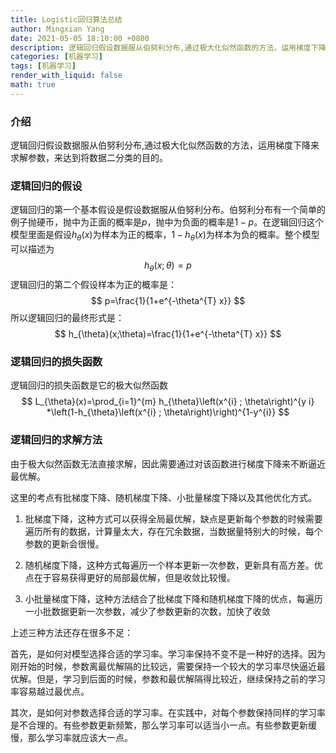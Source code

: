 ```yaml
---
title: Logistic回归算法总结
author: Mingxian Yang
date: 2021-05-05 18:10:00 +0800
description: 逻辑回归假设数据服从伯努利分布,通过极大化似然函数的方法，运用梯度下降来求解参数，来达到将数据二分类的目的。
categories: [机器学习]
tags: [机器学习]
render_with_liquid: false
math: true
---
```


### 介绍
逻辑回归假设数据服从伯努利分布,通过极大化似然函数的方法，运用梯度下降来求解参数，来达到将数据二分类的目的。

### 逻辑回归的假设

逻辑回归的第一个基本假设是假设数据服从伯努利分布。伯努利分布有一个简单的例子抛硬币，抛中为正面的概率是$p$，抛中为负面的概率是$1-p$。在逻辑回归这个模型里面是假设$h_{\theta}(x)$为样本为正的概率，$1-h_{\theta}(x)$为样本为负的概率。整个模型可以描述为
$$h_{\theta}(x;\theta)=p$$
逻辑回归的第二个假设样本为正的概率是：
$$
p=\frac{1}{1+e^{-\theta^{T} x}}
$$
所以逻辑回归的最终形式是：
$$
h_{\theta}(x;\theta)=\frac{1}{1+e^{-\theta^{T} x}}
$$

### 逻辑回归的损失函数
逻辑回归的损失函数是它的极大似然函数
$$
L_{\theta}(x)=\prod_{i=1}^{m} h_{\theta}\left(x^{i} ; \theta\right)^{y i} *\left(1-h_{\theta}\left(x^{i} ; \theta\right)\right)^{1-y^{i}}
$$

### 逻辑回归的求解方法
由于极大似然函数无法直接求解，因此需要通过对该函数进行梯度下降来不断逼近最优解。

这里的考点有批梯度下降、随机梯度下降、小批量梯度下降以及其他优化方式。

1. 批梯度下降，这种方式可以获得全局最优解，缺点是更新每个参数的时候需要遍历所有的数据，计算量太大，存在冗余数据，当数据量特别大的时候，每个参数的更新会很慢。

2. 随机梯度下降，这种方式每遍历一个样本更新一次参数，更新具有高方差。优点在于容易获得更好的局部最优解，但是收敛比较慢。

3. 小批量梯度下降，这种方法结合了批梯度下降和随机梯度下降的优点，每遍历一小批数据更新一次参数，减少了参数更新的次数，加快了收敛

上述三种方法还存在很多不足：

首先，是如何对模型选择合适的学习率。学习率保持不变不是一种好的选择。因为刚开始的时候，参数离最优解隔的比较远，需要保持一个较大的学习率尽快逼近最优解。但是，学习到后面的时候，参数和最优解隔得比较近，继续保持之前的学习率容易越过最优点。

其次，是如何对参数选择合适的学习率。在实践中，对每个参数保持同样的学习率是不合理的。有些参数更新频繁，那么学习率可以适当小一点。有些参数更新缓慢，那么学习率就应该大一点。

